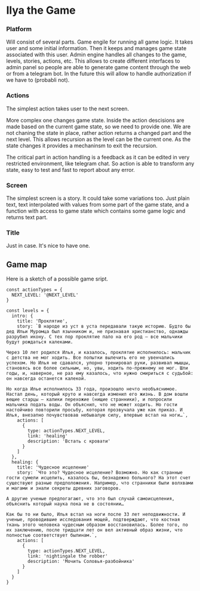# Ilya the Game

### Platform

Will consist of several parts. Game engile for running all game logic. It takes
user and some initial information. Then it keeps and manages game state
associated with this user. Admin engine handles all changes to the game, levels, stories,
actions, etc. This allows to create different interfaces to admin
panel so people are able to generate game content through the web or from a telegram bot.
In the future this will allow to handle authorization if we have to
(probabli not).

### Actions

The simplest action takes user to the next screen.

More complex one changes game state. Inside the action descisions are made based on the
current game state, so we need to provide one. We are not chaning the
state in place, rather action returns a changed part and the next level.
This allows recursion as the level can be the current one.
As the state changes it provides a mechaninsm to exit the recursion.

The critical part in action handling is a feedback as it can be edited
in very restricted environment, like telegram chat. So action is able to
transform any state, easy to test and fast to report about any error.

### Screen

The simplest screen is a story. It could take some variations too. Just
plain text, text interpolated with values from some part of the game
state, and a function with access to game state which contains some game
logic and returns text part.

### Title

Just in case. It's nice to have one.


## Game map

Here is a sketch of a possible game sript.

```
const actionTypes = {
  NEXT_LEVEL: '@NEXT_LEVEL'
}

const levels = {
  intro: {
    title: 'Проклятие',
    story: `В народе из уст в уста передавали такую историю. Будто бы дед Ильи Муромца был язычником и, не признавая христианство, однажды разрубил икону. С тех пор проклятие пало на его род — все мальчики будут рождаться калеками.

Через 10 лет родился Илья, и казалось, проклятие исполнилось: мальчик с детства не мог ходить. Все попытки вылечить его не увенчались успехом. Но Илья не сдавался, упорно тренировал руки, развивал мышцы, становясь все более сильным, но, увы, ходить по-прежнему не мог. Шли годы, и, наверное, не раз ему казалось, что нужно смириться с судьбой: он навсегда останется калекой.

Но когда Илье исполнилось 33 года, произошло нечто необъяснимое. Настал день, который круто и навсегда изменил его жизнь. В дом вошли вещие старцы — калики перехожие (нищие странники), и попросили мальчика подать воды. Он объяснил, что не может ходить. Но гости настойчиво повторили просьбу, которая прозвучала уже как приказ. И Илья, внезапно почувствовав небывалую силу, впервые встал на ноги…`,
    actions: [
      {
        type: actionTypes.NEXT_LEVEL,
        link: 'healing'
        description: 'Встать с кровати'
      }
    ]
  },
  healing: {
    title: 'Чудесное исцеление'
    story: `Что это? Чудесное исцеление? Возможно. Но как странные гости сумели исцелить, казалось бы, безнадежно больного? На этот счет существуют разные предположения. Например, что странники были волхвами и магами и знали секреты древних заговоров.

А другие ученые предпогагают, что это был случай самоисцеления, объяснить который наука пока не в состоянии…

Как бы то ни было, Илья встал на ноги после 33 лет неподвижности. И ученые, проводившие исследования мощей, подтверждают, что костная ткань этого человека чудесным образом восстановилась. Более того, по их заключению, после тридцати лет он вел активный образ жизни, что полностью соответствует былинам.`,
    actions: [
      {
        type: actionTypes.NEXT_LEVEL,
        link: 'nightingale the robber'
        description: 'Мочить Соловья-разбойника'
      }
    ]
  }
}
```
